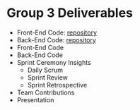 # Group 3 Deliverables    

- Front-End Code: [repository](https://github.com/santten/BookGardenFE) 
- Back-End Code: [repository](https://github.com/Viktoriia-code/Book-Garden-BE) 
- Front-End Code      
- Back-End Code      
- Sprint Ceremony Insights   
  - Daily Scrum    
  - Sprint Review    
  - Sprint Retrospective   
- Team Contributions    
- Presentation    
